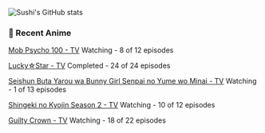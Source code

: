 ![Sushi's GitHub stats](https://github-readme-stats.vercel.app/api?username=DaSushiAsian&hide=contribs,prs)

### 🗻 Recent Anime
<!-- ANIME-LIST:START -->
[Mob Psycho 100 - TV](https://myanimelist.net/anime/32182/Mob_Psycho_100) Watching - 8 of 12 episodes

[Lucky☆Star - TV](https://myanimelist.net/anime/1887/Lucky☆Star) Completed - 24 of 24 episodes

[Seishun Buta Yarou wa Bunny Girl Senpai no Yume wo Minai - TV](https://myanimelist.net/anime/37450/Seishun_Buta_Yarou_wa_Bunny_Girl_Senpai_no_Yume_wo_Minai) Watching - 1 of 13 episodes

[Shingeki no Kyojin Season 2 - TV](https://myanimelist.net/anime/25777/Shingeki_no_Kyojin_Season_2) Watching - 10 of 12 episodes

[Guilty Crown - TV](https://myanimelist.net/anime/10793/Guilty_Crown) Watching - 18 of 22 episodes
<!-- ANIME-LIST:END -->